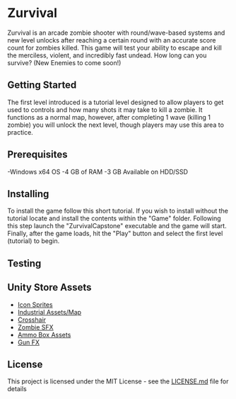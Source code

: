 # Zurvival
Zurvival is an arcade zombie shooter with round/wave-based systems and new level unlocks after reaching a certain round with an accurate score count for zombies killed. This game will test your ability to escape and kill the merciless, violent, and incredibly fast undead. How long can you survive?
(New Enemies to come soon!)
## Getting Started
The first level introduced is a tutorial level designed to allow players to get used to controls and how many shots it may take to kill a zombie. It functions as a normal map, however, after completing 1 wave (killing 1 zombie) you will unlock the next level, though players may use this area to practice.
## Prerequisites
-Windows x64 OS
-4 GB of RAM
-3 GB Available on HDD/SSD
## Installing
To install the game follow this short tutorial. 
If you wish to install without the tutorial locate and install the contents within the "Game" folder.
Following this step launch the "ZurvivalCapstone" executable and the game will start.
Finally, after the game loads, hit the "Play" button and select the first level (tutorial) to begin.
## Testing

## Unity Store Assets
- [Icon Sprites](https://assetstore.unity.com/packages/2d/gui/icons/fps-icons-pack-45240)
- [Industrial Assets/Map](https://assetstore.unity.com/packages/3d/environments/industrial/rpg-fps-game-assets-for-pc-mobile-industrial-set-v3-0-101429)
- [Crosshair](https://assetstore.unity.com/packages/2d/gui/icons/simple-modern-crosshairs-pack-1-79034)
- [Zombie SFX](https://assetstore.unity.com/packages/audio/sound-fx/creatures/zombie-voice-audio-pack-free-196645)
- [Ammo Box Assets](https://assetstore.unity.com/packages/3d/props/weapons/ammo-crate-wood-ammunition-box-90071)
- [Gun FX](https://assetstore.unity.com/packages/vfx/particles/war-fx-5669)
## License
This project is licensed under the MIT License - see the [LICENSE.md](https://github.com/Troy-Qasper/Zurvival-Capstone/blob/main/LICENSE) file for details
